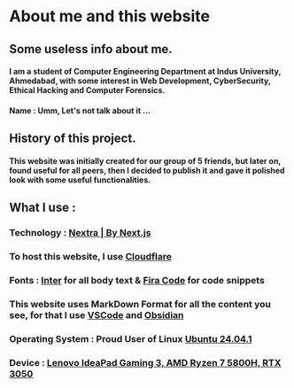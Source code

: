 # About me and this website

## Some useless info about me.

#### I am a student of Computer Engineering Department at Indus University, Ahmedabad, with some interest in Web Development, CyberSecurity, Ethical Hacking and Computer Forensics.

#### Name : Umm, Let's not talk about it ...

## History of this project.

#### This website was initially created for our group of 5 friends, but later on, found useful for all peers, then I decided to publish it and gave it polished look with some useful functionalities.

## What I use :

### Technology : [Nextra | By Next.js](https://nextra.site)

### To host this website, I use [Cloudflare](https://cloudflare.com)

### Fonts : [Inter](https://rsms.me/inter/) for all body text & [Fira Code](https://github.com/tonsky/FiraCode) for code snippets

### This website uses MarkDown Format for all the content you see, for that I use [VSCode](https://code.visualstudio.com/) and [Obsidian](https://obsidian.md/)

### Operating System : Proud User of Linux [Ubuntu 24.04.1](https://ubuntu.com)

### Device : [Lenovo IdeaPad Gaming 3, AMD Ryzen 7 5800H, RTX 3050](<https://www.lenovo.com/us/en/p/laptops/ideapad/ideapad-gaming-laptops/gaming-3-gen-6-(15-amd)/wmd00000479>)
